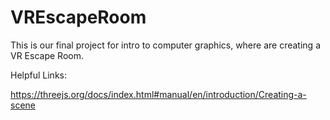 # VREscapeRoom
This is our final project for intro to computer graphics, where are creating a VR Escape Room. 

Helpful Links:

https://threejs.org/docs/index.html#manual/en/introduction/Creating-a-scene
